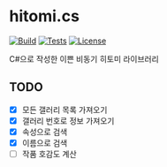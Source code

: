 # hitomi.cs

[![Build](https://img.shields.io/appveyor/ci/phillyai/HitomiSharp/master.svg)](https://ci.appveyor.com/project/phillyai/HitomiSharp)
[![Tests](https://img.shields.io/appveyor/tests/phillyai/HitomiSharp/master.svg)](https://ci.appveyor.com/project/phillyai/HitomiSharp/build/tests)
[![License](https://img.shields.io/badge/License-bbakbbak2-blue.svg)](https://github.com/phillyai/bbakbbak2-license)

C#으로 작성한 이쁜 비동기 히토미 라이브러리

## TODO

- [x] 모든 갤러리 목록 가져오기
- [x] 갤러리 번호로 정보 가져오기
- [x] 속성으로 검색
- [x] 이름으로 검색
- [ ] 작품 호감도 계산
